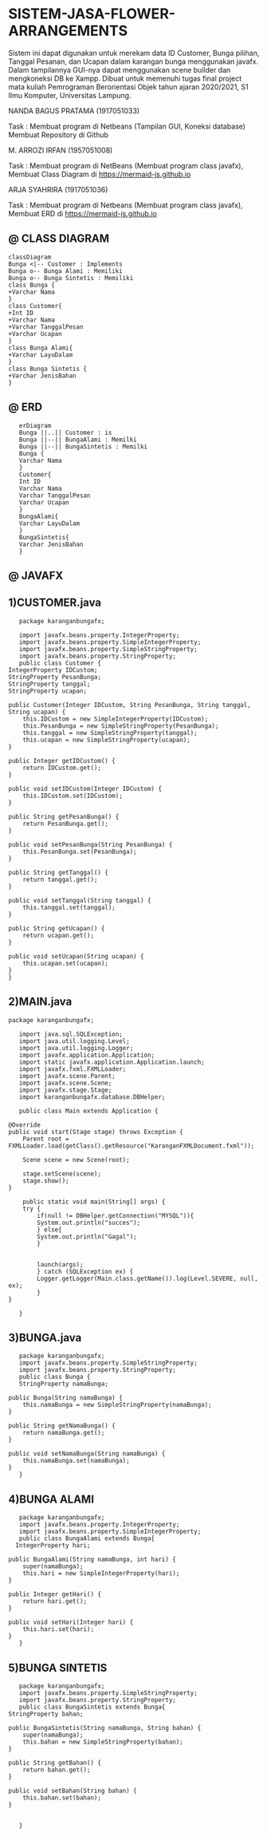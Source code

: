 # SISTEM-JASA-FLOWER-ARRANGEMENTS
Sistem ini dapat digunakan untuk merekam data ID Customer, Bunga pilihan, Tanggal Pesanan, dan Ucapan dalam karangan bunga menggunakan javafx. Dalam tampilannya GUI-nya dapat menggunakan scene builder dan mengkoneksi DB ke Xampp. Dibuat untuk memenuhi tugas final project mata kuliah Pemrograman Berorientasi Objek tahun ajaran 2020/2021, S1 Ilmu Komputer, Universitas Lampung.

NANDA BAGUS PRATAMA (1917051033)

Task : Membuat program di Netbeans (Tampilan GUI, Koneksi database)
       Membuat Repository di Github


M. ARROZI IRFAN (1957051008)

Task : Membuat program di NetBeans (Membuat program class javafx),
       Membuat Class Diagram di https://mermaid-js.github.io


ARJA SYAHRIRA (1917051036)

Task : Membuat program di Netbeans (Membuat program class javafx),
       Membuat ERD di https://mermaid-js.github.io



@ CLASS DIAGRAM
--------------------------------------------------------------------------
    classDiagram
    Bunga <|-- Customer : Implements
    Bunga o-- Bunga Alami : Memiliki
    Bunga o-- Bunga Sintetis : Memiliki
    class Bunga {
    +Varchar Nama    
    }
    class Customer{
    +Int ID
    +Varchar Nama
    +Varchar TanggalPesan
    +Varchar Ucapan
    }
    class Bunga Alami{
    +Varchar LayuDalam
    }
    class Bunga Sintetis {
    +Varchar JenisBahan
    }



@ ERD
--------------------------------------------------------------------------
       erDiagram
       Bunga ||..|| Customer : is
       Bunga ||--|| BungaAlami : Memilki
       Bunga ||--|| BungaSintetis : Memilki   
       Bunga {
       Varchar Nama
       }
       Customer{
       Int ID
       Varchar Nama
       Varchar TanggalPesan
       Varchar Ucapan
       }
       BungaAlami{
       Varchar LayuDalam
       }
       BungaSintetis{
       Varchar JenisBahan
       }
    
    
 @ JAVAFX
 --------------------------------------------------------------------------
 1)CUSTOMER.java
 --------------------------------------------------------------------------
  
       package karanganbungafx;

       import javafx.beans.property.IntegerProperty;
       import javafx.beans.property.SimpleIntegerProperty;
       import javafx.beans.property.SimpleStringProperty;
       import javafx.beans.property.StringProperty;
       public class Customer {
    IntegerProperty IDCustom;
    StringProperty PesanBunga;
    StringProperty tanggal;
    StringProperty ucapan;

    public Customer(Integer IDCustom, String PesanBunga, String tanggal, String ucapan) {
        this.IDCustom = new SimpleIntegerProperty(IDCustom);
        this.PesanBunga = new SimpleStringProperty(PesanBunga);
        this.tanggal = new SimpleStringProperty(tanggal);
        this.ucapan = new SimpleStringProperty(ucapan);
    }

    public Integer getIDCustom() {
        return IDCustom.get();
    }

    public void setIDCustom(Integer IDCustom) {
        this.IDCustom.set(IDCustom);
    }

    public String getPesanBunga() {
        return PesanBunga.get();
    }

    public void setPesanBunga(String PesanBunga) {
        this.PesanBunga.set(PesanBunga);
    }

    public String getTanggal() {
        return tanggal.get();
    }

    public void setTanggal(String tanggal) {
        this.tanggal.set(tanggal);
    }

    public String getUcapan() {
        return ucapan.get();
    }

    public void setUcapan(String ucapan) {
        this.ucapan.set(ucapan);
    }  
    }
    
    
2)MAIN.java
--------------------------------------------------------------------------
       
    package karanganbungafx;

       import java.sql.SQLException;
       import java.util.logging.Level;
       import java.util.logging.Logger;
       import javafx.application.Application;
       import static javafx.application.Application.launch;
       import javafx.fxml.FXMLLoader;
       import javafx.scene.Parent;
       import javafx.scene.Scene;
       import javafx.stage.Stage;
       import karanganbungafx.database.DBHelper;

       public class Main extends Application {
    
    @Override
    public void start(Stage stage) throws Exception {
        Parent root = FXMLLoader.load(getClass().getResource("KaranganFXMLDocument.fxml"));
        
        Scene scene = new Scene(root);
        
        stage.setScene(scene);
        stage.show();
    }

        public static void main(String[] args) {
        try {
            if(null != DBHelper.getConnection("MYSQL")){
            System.out.println("succes");
            } else{
            System.out.println("Gagal");
            } 
            
            
            launch(args);
            } catch (SQLException ex) {
            Logger.getLogger(Main.class.getName()).log(Level.SEVERE, null, ex);
            } 
    }
    
       }

3)BUNGA.java
--------------------------------------------------------------------------

       package karanganbungafx;
       import javafx.beans.property.SimpleStringProperty;
       import javafx.beans.property.StringProperty;
       public class Bunga {
       StringProperty namaBunga;

    public Bunga(String namaBunga) {
        this.namaBunga = new SimpleStringProperty(namaBunga);
    }

    public String getNamaBunga() {
        return namaBunga.get();
    }

    public void setNamaBunga(String namaBunga) {
        this.namaBunga.set(namaBunga);
    }
       }

4)BUNGA ALAMI
--------------------------------------------------------------------------

       package karanganbungafx;
       import javafx.beans.property.IntegerProperty;
       import javafx.beans.property.SimpleIntegerProperty;
       public class BungaAlami extends Bunga{
      IntegerProperty hari;

    public BungaAlami(String namaBunga, int hari) {
        super(namaBunga);
        this.hari = new SimpleIntegerProperty(hari);
    }

    public Integer getHari() {
        return hari.get();
    }

    public void setHari(Integer hari) {
        this.hari.set(hari);
    }  
       }

5)BUNGA SINTETIS
--------------------------------------------------------------------------

       package karanganbungafx;
       import javafx.beans.property.SimpleStringProperty;
       import javafx.beans.property.StringProperty;
       public class BungaSintetis extends Bunga{
    StringProperty bahan;

    public BungaSintetis(String namaBunga, String bahan) {
        super(namaBunga);
        this.bahan = new SimpleStringProperty(bahan);
    }

    public String getBahan() {
        return bahan.get();
    }

    public void setBahan(String bahan) {
        this.bahan.set(bahan);
    }
    

       }
       
